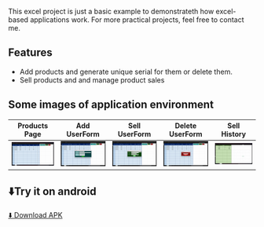 This excel project is just a basic example to demonstrateth how excel-based applications work. For more practical projects, feel free to contact me.

## Features
- Add products and generate unique serial for them or delete them.
- Sell products and and manage product sales

## Some images of application environment
| Products Page | Add UserForm | Sell UserForm | Delete UserForm | Sell History |
|:---:|:---:|:---:|:---:|:---:|
| <img src="Images/1.png" width="200"/> | <img src="Images/2.png" width="200"/> | <img src="Images/3.png" width="200"/> | <img src="Images/4.png" width="200"/> | <img src="Images/5.png" width="200"/> |


## ⬇️Try it on android
[⬇️ Download APK](https://github.com/MPRogrammer1212/Doplan/releases/download/v1.0.1/Doplan.apk)

